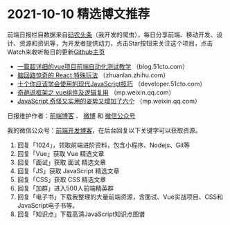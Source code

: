 # 2021-10-10 精选博文推荐

前端日报栏目数据来自[码农头条](https://toutiao.qdkfweb.cn/)（我开发的爬虫），每日分享前端、移动开发、设计、资源和资讯等，为开发者提供动力，点击Star按钮来关注这个项目，点击Watch来收听每日的更新[Github主页](https://github.com/kujian/frontendDaily)
* [一篇超详细的vue项目前端自动化测试教学](https://blog.51cto.com/u_12699853/4138146) （blog.51cto.com）
* [脑回路惊奇的 React 特殊玩法](https://zhuanlan.zhihu.com/p/419345000) （zhuanlan.zhihu.com）
* [十个你应该学会使用的现代JavaScript技巧](https://developer.51cto.com/art/202110/684963.htm) （developer.51cto.com）
* [奇葩说框架之 vue组件及逻辑复用](https://mp.weixin.qq.com/s?__biz=MzU0OTExNzYwNg==&mid=2247491649&idx=1&sn=eb5c926cd68ad4daa0b29ebcacfbd17b) （mp.weixin.qq.com）
* [JavaScript 奇怪又实用的姿势又增加了六个](https://mp.weixin.qq.com/s?__biz=Mzg2NDAzMjE5NQ==&mid=2247491350&idx=1&sn=71a4b4368f8a28ed75c1a259d302ad9d) （mp.weixin.qq.com）

日报维护作者：[前端博客](https://qdkfweb.cn/) 、 [微博](http://weibo.com/kujian) 和 [微信公众号](https://open.weixin.qq.com/qr/code?username=caibaojian_com)

我的微信公众号：[前端开发博客](https://open.weixin.qq.com/qr/code?username=caibaojian_com)，在后台回复以下关键字可以获取资源。

1. 回复「1024」，领取前端进阶资料，包含小程序、Nodejs、Git等
2. 回复「Vue」获取 Vue 精选文章
3. 回复「面试」获取 面试 精选文章
4. 回复「JS」获取 JavaScript 精选文章
5. 回复「CSS」获取 CSS 精选文章
6. 回复「加群」进入500人前端精英群
7. 回复「电子书」下载我整理的大量前端资源，含面试、Vue实战项目、CSS和JavaScript电子书等。
8. 回复「知识点」下载高清JavaScript知识点图谱